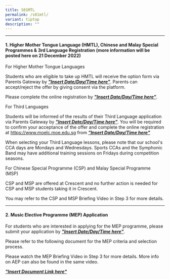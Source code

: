 ```yaml
---
title: S01MTL
permalink: /s01mtl/
variant: tiptap
description: ""
---
```

<p></p>
<hr>
<h4><strong>1. Higher Mother Tongue Language (HMTL), Chinese and Malay Special Programmes &amp; 3rd Language Registration (more information will be posted here on 21 December 2022)</strong></h4>
<p>For Higher Mother Tongue Languages</p>
<p>Students who are eligible to take up HMTL will receive the option form
via Parents Gateway by <strong><em><u>"Insert Date/Day/Time here"</u></em></strong>.
Parents can accept/reject the offer by giving consent via the platform.</p>
<p>Please complete the online registration by <strong><em><u>"Insert Date/Day/Time here"</u></em></strong>.</p>
<p>For Third Languages</p>
<p>Students will be informed of the results of their Third Language application
via Parents Gateway by <strong><em><u>"Insert Date/Day/Time here"</u></em></strong>.
You will be required to confirm your acceptance of the offer and complete
the online registration at <a href="https://www.moelc.moe.edu.sg" rel="noopener noreferrer nofollow" target="_blank">https://www.moelc.moe.edu.sg</a> from <strong><em><u>"Insert Date/Day/Time here"</u></em></strong>
</p>
<p>When selecting your Third Language lessons, please note that our school's
CCA days are Mondays and Wednesdays. Sports CCAs and the Symphonic Band
may have additional training sessions on Fridays during competition seasons.</p>
<p>For Chinese Special Programme (CSP) and Malay Special Programme (MSP)</p>
<p>CSP and MSP are offered at Crescent and no further action is needed for
CSP and MSP students taking it in Crescent.</p>
<p>You may refer to the CSP and MSP Briefing Video in Step 3 for more details.</p>
<hr>
<h4>2. Music Elective Programme (MEP) Application</h4>
<p>For students who are interested in applying for the MEP programme, please
submit your application by <strong><em><u>"Insert Date/Day/Time here"</u></em></strong>.</p>
<p>Please refer to the following document for the MEP criteria and selection
process.</p>
<p>Please watch the MEP Briefing Video in Step 3 for more details. More info
on AEP can also be found in the same video.</p>
<p></p>
<p><strong><em><u>"Insert Document Link here"</u></em></strong>
</p>
<p></p>